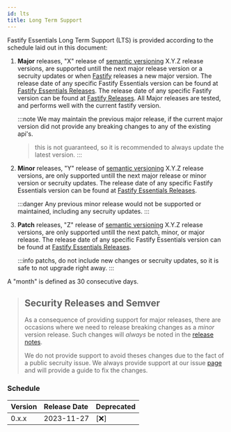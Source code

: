 ```yaml
---
id: lts
title: Long Term Support
---
```



Fastify Essentials Long Term Support (LTS) is provided according to the schedule laid out
in this document:

1. **Major** releases, "X" release of [semantic versioning][semver] X.Y.Z release
  versions, are supported untill the next major release version or a secruity 
	updates or when [Fastify](https://github.com/fastify/fastify) releases a new major 
	version. The release date of any specific Fastify Essentials version can be found at
  [Fastify Essentials Releases](https://github.com/devoplx/fastify-essentials/releases). 
	The release date of any specific Fastify version can be found at
  [Fastify Releases](https://github.com/fastify/fastify/release).
	All Major releases are tested, and performs well with the current fastify version.

	:::note
	We may maintain the previous major release, if the current major version did not provide any 
	breaking changes to any of the existing api's.
	> this is not guaranteed, so it is recommended to always update the latest version.
	:::

2. **Minor** releases, "Y" release of [semantic versioning][semver] X.Y.Z release
	versions, are only supported untill the next major release or minor version or secruity updates.
	The release date of any specific Fastify Essentials version can be found at
	[Fastify Essentials Releases](https://github.com/devoplx/fastify-essentials/releases). 

	:::danger
	Any previous minor release would not be supported or maintained, including any secruity updates. 
	:::

3. **Patch** releases, "Z" release of [semantic versioning][semver] X.Y.Z release
	versions, are only supported untill the next patch, minor, or major release.
	The release date of any specific Fastify Essentials version can be found at
	[Fastify Essentials Releases](https://github.com/devoplx/fastify-essentials/releases). 

	:::info
	patchs, do not include new changes or secruity updates, so it is safe to not upgrade right away. 
	:::

A "month" is defined as 30 consecutive days.

> ## Security Releases and Semver
>
> As a consequence of providing  support for major releases, there are
> occasions where we need to release breaking changes as a _minor_ version
> release. Such changes will _always_ be noted in the [release
> notes](https://github.com/devoplx/fastify-essentials/releases).
>
> We do not provide support to avoid theses changes due to the fact of a public 
> secruity issue. We always provide support at our issue [page](https://github.com/devoplx/fastify-essentials/issues) and will provide a guide to fix the changes.

[semver]: https://semver.org/

### Schedule
<a id="lts-schedule"></a>

| Version | Release Date | Deprecated | 
| :------ | :----------- | :----------| 
| 0.x.x   | 2023-11-27   | [❌]       | 

